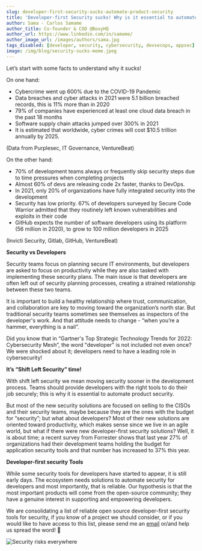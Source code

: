 ```yaml
---
slug: developer-first-security-sucks-automate-product-security
title: 'Developer-first Security sucks! Why is it essential to automate product security?'
author: Sama - Carlos Samame
author_title: Co-founder & COO @BoxyHQ
author_url: https://www.linkedin.com/in/samame/
author_image_url: /images/authors/sama.jpg
tags_disabled: [developer, security, cybersecurity, devsecops, appsec]
image: /img/blog/security-sucks-meme.jpeg
---
```


Let’s start with some facts to understand why it sucks!

On one hand:

- Cybercrime went up 600% due to the COVID-19 Pandemic
- Data breaches and cyber attacks in 2021 were 5.1 billion breached records, this is 11% more than in 2020
- 79% of companies have experienced at least one cloud data breach in the past 18 months
- Software supply chain attacks jumped over 300% in 2021
- It is estimated that worldwide, cyber crimes will cost $10.5 trillion annually by 2025.

(Data from Purplesec, IT Governance, VentureBeat)

On the other hand:

- 70% of development teams always or frequently skip security steps due to time pressures when completing projects
- Almost 60% of devs are releasing code 2x faster, thanks to DevOps.
- In 2021, only 20% of organizations have fully integrated security into the development
- Security has low priority. 67% of developers surveyed by Secure Code Warrior admitted that they routinely left known vulnerabilities and exploits in their code
- GitHub expects the number of software developers using its platform (56 million in 2020), to grow to 100 million developers in 2025

(Invicti Security, Gitlab, GitHub, VentureBeat)

**Security vs Developers**

Security teams focus on planning secure IT environments, but developers are asked to focus on productivity while they are also tasked with implementing these security plans. The main issue is that developers are often left out of security planning processes, creating a strained relationship between these two teams.

It is important to build a healthy relationship where trust, communication, and collaboration are key to moving toward the organization’s north star. But traditional security teams sometimes see themselves as inspectors of the developer's work. And that attitude needs to change - “when you’re a hammer, everything is a nail”.

Did you know that in “Gartner's Top Strategic Technology Trends for 2022: Cybersecurity Mesh”, the word "developer" is not included not even once? We were shocked about it; developers need to have a leading role in cybersecurity!

**It’s “Shift Left Security” time!**

With shift left security we mean moving security sooner in the development process.
Teams should provide developers with the right tools to do their job securely; this is why it is essential to automate product security.

But most of the new security solutions are focused on selling to the CISOs and their security teams, maybe because they are the ones with the budget for “security”; but what about developers? Most of their new solutions are oriented toward productivity, which makes sense since we live in an agile world, but what if there were new developer-first security solutions? Well, it is about time; a recent survey from Forrester shows that last year 27% of organizations had their development teams holding the budget for application security tools and that number has increased to 37% this year.

**Developer-first security Tools**

While some security tools for developers have started to appear, it is still early days. The ecosystem needs solutions to automate security for developers and most importantly, that is reliable. Our hypothesis is that the most important products will come from the open-source community; they have a genuine interest in supporting and empowering developers.

We are consolidating a list of reliable open source developer-first security tools for security, if you know of a project we should consider, or if you would like to have access to this list, please send me an [email](mailto:sama@boxyhq.com) or/and help us spread the word! 🙌

![Security risks everywhere](/img/blog/security-sucks-meme.jpeg)
